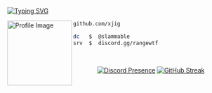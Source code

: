 [![Typing SVG](https://readme-typing-svg.herokuapp.com?font=Silkscreen&duration=8000&pause=&color=F7F7F7&random=true&width=435&lines=range.wtf+%7C+Bio-Link)](https://git.io/typing-svg)

<img align="left" src="https://files.catbox.moe/bnm05t.png" width="147" alt="Profile Image" /> 



```bash
github.com/xjig

dc   $  @slammable
srv  $  discord.gg/rangewtf
```

&zwnj;
&zwnj;

<div align="center">

[![Discord Presence](https://lanyard.kyrie25.me/api/1177497949601812512?gradient=FFFFFF-EFEFEF-CCCCCC-AAAAAA&waveColor=000000&waveSpotifyColor=000000&animationDuration=4s&showBanner=true&imgStyle=square&imgBorderRadius=100px&nameColor=FFFFFF)](https://discord.com/users/1177497949601812512)
[![GitHub Streak](https://github-readme-streak-stats.herokuapp.com/?user=xjig&theme=dark&hide_border=true)](https://git.io/streak-stats)
</div>

